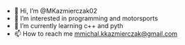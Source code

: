 - 👋 Hi, I’m @MKazmierczak02
- 👀 I’m interested in programming and motorsports
- 🌱 I’m currently learning c++ and pyth
- 📫 How to reach me mmichal.kkazmierczak@gmail.com

<!---
MKazmierczak02/MKazmierczak02 is a ✨ special ✨ repository because its `README.md` (this file) appears on your GitHub profile.
You can click the Preview link to take a look at your changes.
--->
